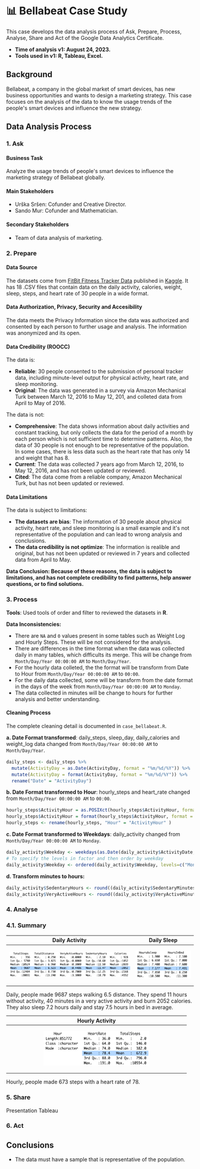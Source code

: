 # 📊 Bellabeat Case Study

This case develops the data analysis process of Ask, Prepare, Process, Analyse, Share and Act of the Google Data Analytics Certificate.

* __Time of analysis v1: August 24, 2023.__
* __Tools used in v1: R, Tableau, Excel.__

## Background

Bellabeat, a company in the global market of smart devices, has new business opportunities and wants to design a marketing strategy. This case focuses on the analysis of the data to know the usage trends of the people's smart devices and influence the new strategy.

## Data Analysis Process

### 1. Ask

#### Business Task
Analyze the usage trends of people's smart devices to influence the marketing strategy of Bellabeat globally.

#### Main Stakeholders
* Urška Sršen: Cofunder and Creative Director.
* Sando Mur: Cofunder and Mathematician.

#### Secondary Stakeholders
* Team of data analysis of marketing.

### 2. Prepare

#### Data Source
The datasets come from [FitBit Fitness Tracker Data](https://www.kaggle.com/datasets/arashnic/fitbit?resource=download) published in [Kaggle](https://www.kaggle.com/). It has 18 .CSV files that contain data on the daily activity, calories, weight, sleep, steps, and heart rate of 30 people in a wide format.

#### Data Authorization, Privacy, Security and Accesibility
The data meets the Privacy Information since the data was authorized and consented by each person to further usage and analysis. The information was anonymized and its open.

#### Data Credibility (ROOCC)

The data is:
* __Reliable__: 30 people consented to the submission of personal tracker data, including minute-level output for physical activity, heart rate, and sleep monitoring.
* __Original__: The data was generated in a survey via Amazon Mechanical Turk between March 12, 2016 to May 12, 201, and colleted data from April to May of 2016.

The data is not:
* __Comprehensive__: The data shows information about daily activities and constant tracking, but only collects the data for the period of a month by each person which is not sufficient time to determine patterns.
Also, the data of 30 people is not enough to be representative of the population. In some cases, there is less data such as the heart rate that has only 14 and weight that has 8.
* __Current__: The data was collected 7 years ago from March 12, 2016, to May 12, 2016, and has not been updated or reviewed.
* __Cited__: The data come from a reliable company, Amazon Mechanical Turk, but has not been updated or reviewed. 

#### Data Limitations
The data is subject to limitations:

* __The datasets are bias__: The information of 30 people about physical activity, heart rate, and sleep monitoring is a small example and it's not representative of the population and can lead to wrong analysis and conclusions.
* __The data credibility is not optimize__: The information is realible and original, but has not been updated or reviewed in 7 years and collected data from April to May.

__Data Conclusion: Because of these reasons, the data is subject to limitations, and has not complete credibility to find patterns, help answer questions, or to find solutions.__

### 3. Process

__Tools__: Used tools of order and filter to reviewed the datasets in __R__.

__Data Inconsistencies:__ 
* There are ```NA``` and ```0``` values present in some tables such as Weight Log and Hourly Steps. These will be not considered for the analysis.
* There are differences in the time format when the data was collected daily in many tables, which difficults its merge. This will be change from ```Month/Day/Year 00:00:00 AM``` to ```Month/Day/Year```.
* For the hourly data colleted, the the format will be transform from Date to Hour from ```Month/Day/Year 00:00:00 AM``` to ```00:00```.
* For the daily data collected, some will be transform from the date format in the days of the week from ```Month/Day/Year 00:00:00 AM``` to ```Monday```.
* The data collected in minutes will be change to hours for further analysis and better understanding.

#### Cleaning Process
The complete cleaning detail is documented in ```case_bellabeat.R```.

__a. Date Format transformed__: daily_steps, sleep_day, daily_calories and weight_log data changed from ```Month/Day/Year 00:00:00 AM``` to ```Month/Day/Year```.

```R
daily_steps <- daily_steps %>% 
  mutate(ActivityDay = as.Date(ActivityDay, format = "%m/%d/%Y")) %>% 
  mutate(ActivityDay = format(ActivityDay, format = "%m/%d/%Y")) %>% 
  rename("Date" = "ActivityDay")
```

__b. Date Format transformed to Hour__: hourly_steps and heart_rate changed from ```Month/Day/Year 00:00:00 AM``` to ```00:00```.

```R
hourly_steps$ActivityHour = as.POSIXct(hourly_steps$ActivityHour, format = "%m/%d/%Y %I:%M:%S %p") 
hourly_steps$ActivityHour = format(hourly_steps$ActivityHour, format = "%H")
hourly_steps <- rename(hourly_steps, "Hour" = "ActivityHour" )
```

__c. Date Format transformed to Weekdays__: daily_activity changed from ```Month/Day/Year 00:00:00 AM``` to ```Monday```.

```R
daily_activity$Weekday <- weekdays(as.Date(daily_activity$ActivityDate, format = "%m/%d/%Y"))
# To specify the levels in factor and then order by weekday
daily_activity$Weekday <- ordered(daily_activity$Weekday, levels=c("Monday", "Tuesday", "Wednesday", "Thursday", "Friday", "Saturday", "Sunday"))
```

__d. Transform minutes to hours:__ 

```R
daily_activity$SedentaryHours <- round((daily_activity$SedentaryMinutes/60), 1)
daily_activity$VeryActiveHours <- round((daily_activity$VeryActiveMinutes/60), 1)
```

### 4. Analyse

### 4.1. Summary

| __Daily Activity__   | __Daily Sleep__   |
| ------------- | ------------- | 
| <p align="center"><img width="100%" src="./images/sum_daily_activity.png"></p> | <p align="center"><img width="100%" src="./images/sum_daily_sleep.png"></p> | 

Daily, people made 9687 steps walking 6.5 distance. They spend 11 hours without activity, 40 minutes in a very active activity and burn 2052 calories. They also sleep 7.2 hours daily and stay 7.5 hours in bed in average.

| __Hourly Activity__  | 
| ------------- | 
| <p align="center"><img width="60%" src="./images/sum_hourly_activity.png"></p> |

Hourly, people made 673 steps with a heart rate of 78.

### 5. Share

Presentation
Tableau 

### 6. Act

## Conclusions

* The data must have a sample that is representative of the population. 